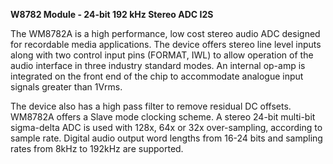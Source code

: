 **W8782 Module - 24-bit 192 kHz Stereo ADC I2S**

The WM8782A is a high performance, low cost stereo audio ADC designed for recordable media applications.
The device offers stereo line level inputs along with two control input pins (FORMAT, IWL) to allow operation of the
audio interface in three industry standard modes. An internal op-amp is integrated on the front end of the chip to
accommodate analogue input signals greater than 1Vrms.

The device also has a high pass filter to remove residual DC offsets. WM8782A offers a Slave mode clocking scheme. A stereo
24-bit multi-bit sigma-delta ADC is used with 128x, 64x or 32x over-sampling, according to sample rate. Digital audio
output word lengths from 16-24 bits and sampling rates from 8kHz to 192kHz are supported.

